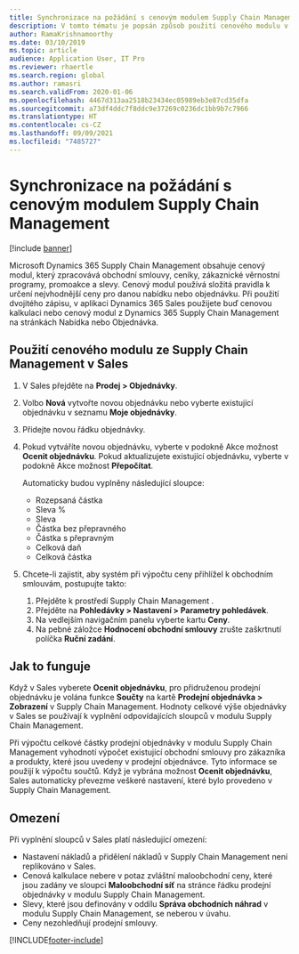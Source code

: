 ```yaml
---
title: Synchronizace na požádání s cenovým modulem Supply Chain Management
description: V tomto tématu je popsán způsob použití cenového modulu v aplikaci Microsoft Dynamics 365 Supply Chain Management z Dynamics 365 Sales.
author: RamaKrishnamoorthy
ms.date: 03/10/2019
ms.topic: article
audience: Application User, IT Pro
ms.reviewer: rhaertle
ms.search.region: global
ms.author: ramasri
ms.search.validFrom: 2020-01-06
ms.openlocfilehash: 4467d313aa2518b23434ec05989eb3e87cd35dfa
ms.sourcegitcommit: a73df4ddc7f8ddc9e37269c0236dc1bb9b7c7966
ms.translationtype: HT
ms.contentlocale: cs-CZ
ms.lasthandoff: 09/09/2021
ms.locfileid: "7485727"
---
```

# <a name="sync-on-demand-with-the-supply-chain-management-pricing-engine"></a>Synchronizace na požádání s cenovým modulem Supply Chain Management

[!include [banner](../../includes/banner.md)]



Microsoft Dynamics 365 Supply Chain Management obsahuje cenový modul, který zpracovává obchodní smlouvy, ceníky, zákaznické věrnostní programy, promoakce a slevy. Cenový modul používá složitá pravidla k určení nejvhodnější ceny pro danou nabídku nebo objednávku. Při použití dvojitého zápisu, v aplikaci Dynamics 365 Sales použijete buď cenovou kalkulaci nebo cenový modul z Dynamics 365 Supply Chain Management na stránkách Nabídka nebo Objednávka.

## <a name="use-the-pricing-engine-from-supply-chain-management-in-sales"></a>Použití cenového modulu ze Supply Chain Management v Sales

1. V Sales přejděte na **Prodej \> Objednávky**.
2. Volbo **Nová** vytvořte novou objednávku nebo vyberte existující objednávku v seznamu **Moje objednávky**.
3. Přidejte novou řádku objednávky.
4. Pokud vytváříte novou objednávku, vyberte v podokně Akce možnost **Ocenit objednávku**. Pokud aktualizujete existující objednávku, vyberte v podokně Akce možnost **Přepočítat**.

    Automaticky budou vyplněny následující sloupce:

    + Rozepsaná částka
    + Sleva %
    + Sleva
    + Částka bez přepravného
    + Částka s přepravným
    + Celková daň
    + Celková částka
    
5. Chcete-li zajistit, aby systém při výpočtu ceny přihlížel k obchodním smlouvám, postupujte takto:
    1. Přejděte k prostředí Supply Chain Management .
    2. Přejděte na **Pohledávky \> Nastavení \> Parametry pohledávek**.
    3. Na vedlejším navigačním panelu vyberte kartu **Ceny**.
    4. Na pebné záložce **Hodnocení obchodní smlouvy** zrušte zaškrtnutí políčka **Ruční zadání**.

## <a name="how-it-works"></a>Jak to funguje

Když v Sales vyberete **Ocenit objednávku**, pro přidruženou prodejní objednávku je volána funkce **Součty** na kartě **Prodejní objednávka \> Zobrazení** v Supply Chain Management. Hodnoty celkové výše objednávky v Sales se používají k vyplnění odpovídajících sloupců v modulu Supply Chain Management.

Při výpočtu celkové částky prodejní objednávky v modulu Supply Chain Management vyhodnotí výpočet existující obchodní smlouvy pro zákazníka a produkty, které jsou uvedeny v prodejní objednávce. Tyto informace se použijí k výpočtu součtů. Když je vybrána možnost **Ocenit objednávku**, Sales automaticky převezme veškeré nastavení, které bylo provedeno v Supply Chain Management.

## <a name="limitations"></a>Omezení

Při vyplnění sloupců v Sales platí následující omezení:

+ Nastavení nákladů a přidělení nákladů v Supply Chain Management není replikováno v Sales.
+ Cenová kalkulace nebere v potaz zvláštní maloobchodní ceny, které jsou zadány ve sloupci **Maloobchodní síť** na stránce řádku prodejní objednávky v modulu Supply Chain Management.
+ Slevy, které jsou definovány v oddílu **Správa obchodních náhrad** v modulu Supply Chain Management, se neberou v úvahu.
+ Ceny nezohledňují prodejní smlouvy.


[!INCLUDE[footer-include](../../../../includes/footer-banner.md)]
